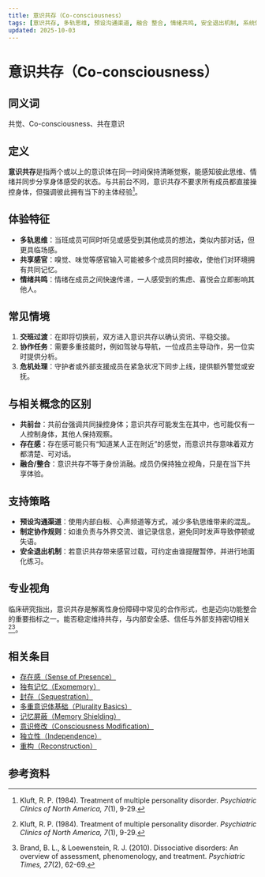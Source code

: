 ```yaml
---
title: 意识共存（Co-consciousness）
tags: [意识共存, 多轨思维, 预设沟通渠道, 融合 整合, 情绪共鸣, 安全退出机制, 系统体验与机制, 存在感]
updated: 2025-10-03
---
```


# 意识共存（Co-consciousness）

## 同义词

共觉、Co-consciousness、共在意识

## 定义

**意识共存**是指两个或以上的意识体在同一时间保持清晰觉察，能感知彼此思维、情绪并同步分享身体感受的状态。与共前台不同，意识共存不要求所有成员都直接操控身体，但强调彼此拥有当下的主体经验[^意识共存-1]。

## 体验特征

- **多轨思维**：当班成员可同时听见或感受到其他成员的想法，类似内部对话，但更具临场感。
- **共享感官**：嗅觉、味觉等感官输入可能被多个成员同时接收，使他们对环境拥有共同记忆。
- **情绪共鸣**：情绪在成员之间快速传递，一人感受到的焦虑、喜悦会立即影响其他人。

## 常见情境

1. **交班过渡**：在即将切换前，双方进入意识共存以确认资讯、平稳交接。
2. **协作任务**：需要多重技能时，例如驾驶与导航，一位成员主导动作，另一位实时提供分析。
3. **危机处理**：守护者或外部支援成员在紧急状况下同步上线，提供额外警觉或安抚。

## 与相关概念的区别

- **共前台**：共前台强调共同操控身体；意识共存可能发生在其中，也可能仅有一人控制身体，其他人保持观察。
- **存在感**：存在感可能只有“知道某人正在附近”的感觉，而意识共存意味着双方都清楚、可对话。
- **融合/整合**：意识共存不等于身份消融。成员仍保持独立视角，只是在当下共享体验。

## 支持策略

- **预设沟通渠道**：使用内部白板、心声频道等方式，减少多轨思维带来的混乱。
- **制定协作规则**：如谁负责与外界交流、谁记录信息，避免同时发声导致停顿或失语。
- **安全退出机制**：若意识共存带来感官过载，可约定由谁提醒暂停，并进行地面化练习。

## 专业视角

临床研究指出，意识共存是解离性身份障碍中常见的合作形式，也是迈向功能整合的重要指标之一。能否稳定维持共存，与内部安全感、信任与外部支持密切相关[^意识共存-1][^意识共存-2]。

## 相关条目

- [存在感（Sense of Presence）](/entries/Sense-Of-Presence.md)
- [独有记忆（Exomemory）](/entries/Exomemory.md)
- [封存（Sequestration）](/entries/Sequestration.md)
- [多重意识体基础（Plurality Basics）](/entries/Plurality-Basics.md)
- [记忆屏蔽（Memory Shielding）](/entries/Memory-Shielding.md)
- [意识修改（Consciousness Modification）](/entries/Consciousness-Modification.md)
- [独立性（Independence）](/entries/Independence.md)
- [重构（Reconstruction）](/entries/Reconstruction.md)

## 参考资料

[^意识共存-1]: Kluft, R. P. (1984). Treatment of multiple personality disorder. *Psychiatric Clinics of North America, 7*(1), 9-29.
[^意识共存-2]: Brand, B. L., & Loewenstein, R. J. (2010). Dissociative disorders: An overview of assessment, phenomenology, and treatment. *Psychiatric Times, 27*(2), 62-69.
